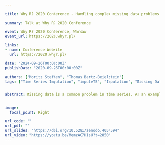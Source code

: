 ```yaml
---

title: Why R? 2020 Conference - Handling complex missing data problems in time series

summary: Talk at Why R? 2020 Conference

event: Why R? 2020 Conference, Warsaw
event_url: https://2020.whyr.pl/

links:
- name: Conference Website
  url: https://2020.whyr.pl/
  
date: "2020-09-26T00:00:00Z"
publishDate: "2020-09-26T00:00:00Z"

authors: ["Moritz Steffen", "Thomas Bartz-Beielstein"]
tags: ["Time Series Imputation", "imputeTS", "Imputation", "Missing Data", "Preprocessing"]


abstract: Missing data is a common problem in time series. As an example, when sensors are used for data recording, missing values can be caused by multiple issues. There can be problems with the data recording itself (e.g. defect sensors), with the data transmission (e.g. internet outages) or with the data processing (e.g. faulty program code). These missing values often complicate further processing and analysis steps. Replacing the missing values with reasonable values ('imputation') is one way to mitigate this problem. Hereby it is crucial to choose the right algorithm for the data at hand (as it is for most machine learning related tasks). Sometimes the solution for these time series missing data problems is surprisingly easy and a simple linear interpolation will already give reasonably good results. This is often the case, with short gaps (only few successive NAs) in relative to the measuring interval slow-moving processes. E.g. the water temperature in a big lake won't change significantly from one minute to another. Additionally, these changes will happen without big offsets in a very continuous way. But there are also more complex cases - long periods of missing data, fast-moving processes, noncontinuous changes, strong periodicities ,and seasonalities. In these cases, a simple interpolation usually won’t provide good imputation results. This talk looks at how these problems can be approached for (univariate) time series and how the imputeTS R package can help here. The imputeTS package offers several different imputation functions for (univariate) time series. Some of the more advanced functions the package provides like 'Seasonally Decomposed Imputation' or 'Kalman Smoothing on Structural Time Series Models' can be good choices for these more complex imputation problems. The Goal of the talk is to give a short intro into imputeTS and its usage for handling missing data problems that are not straightforward to solve.


image:
  focal_point: Right

url_code: ""
url_pdf: ""
url_slides: "https://doi.org/10.5281/zenodo.4054594"
url_video: "https://youtu.be/MemzAC7HIsU?t=2850"
---
```


